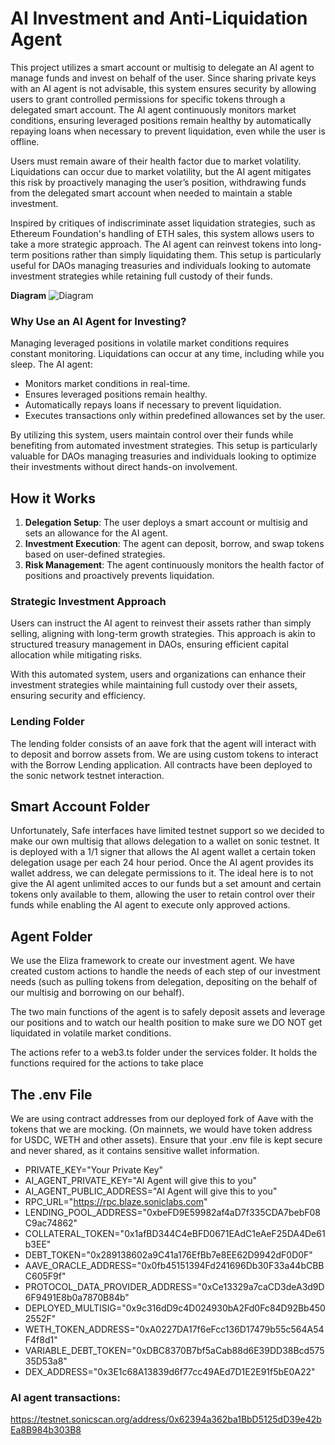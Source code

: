 # AI Investment and Anti-Liquidation Agent

This project utilizes a smart account or multisig to delegate an AI agent to manage funds and invest on behalf of the user. Since sharing private keys with an AI agent is not advisable, this system ensures security by allowing users to grant controlled permissions for specific tokens through a delegated smart account. The AI agent continuously monitors market conditions, ensuring leveraged positions remain healthy by automatically repaying loans when necessary to prevent liquidation, even while the user is offline.

Users must remain aware of their health factor due to market volatility. Liquidations can occur due to market volatility, but the AI agent mitigates this risk by proactively managing the user’s position, withdrawing funds from the delegated smart account when needed to maintain a stable investment.

Inspired by critiques of indiscriminate asset liquidation strategies, such as Ethereum Foundation's handling of ETH sales, this system allows users to take a more strategic approach. The AI agent can reinvest tokens into long-term positions rather than simply liquidating them. This setup is particularly useful for DAOs managing treasuries and individuals looking to automate investment strategies while retaining full custody of their funds.

**Diagram**
![Diagram](https://i.imgur.com/Eh2WkQd.jpg)

### Why Use an AI Agent for Investing?

Managing leveraged positions in volatile market conditions requires constant monitoring. Liquidations can occur at any time, including while you sleep. The AI agent:

- Monitors market conditions in real-time.
- Ensures leveraged positions remain healthy.
- Automatically repays loans if necessary to prevent liquidation.
- Executes transactions only within predefined allowances set by the user.

By utilizing this system, users maintain control over their funds while benefiting from automated investment strategies. This setup is particularly valuable for DAOs managing treasuries and individuals looking to optimize their investments without direct hands-on involvement.

## How it Works

1. **Delegation Setup**: The user deploys a smart account or multisig and sets an allowance for the AI agent.
2. **Investment Execution**: The agent can deposit, borrow, and swap tokens based on user-defined strategies.
3. **Risk Management**: The agent continuously monitors the health factor of positions and proactively prevents liquidation.

### Strategic Investment Approach

Users can instruct the AI agent to reinvest their assets rather than simply selling, aligning with long-term growth strategies. This approach is akin to structured treasury management in DAOs, ensuring efficient capital allocation while mitigating risks.

With this automated system, users and organizations can enhance their investment strategies while maintaining full custody over their assets, ensuring security and efficiency.

### Lending Folder

The lending folder consists of an aave fork that the agent will interact with to deposit and borrow assets from. We are using custom tokens to interact with the Borrow Lending application. All contracts have been deployed to the sonic network testnet interaction.

## Smart Account Folder

Unfortunately, Safe interfaces have limited testnet support so we decided to make our own multisig that allows delegation to a wallet on sonic testnet.
It is deployed with a 1/1 signer that allows the AI agent wallet a certain token delegation usage per each 24 hour period. Once the AI agent provides its wallet address, we can delegate permissions to it. The ideal here is to not give the AI agent unlimited acces to our funds but a set amount and certain tokens only available to them, allowing the user to retain control over their funds while enabling the AI agent to execute only approved actions.

## Agent Folder

We use the Eliza framework to create our investment agent.
We have created custom actions to handle the needs of each step of our investment needs (such as pulling tokens from delegation, depositing on the behalf of our multisig and borrowing on our behalf).

The two main functions of the agent is to safely deposit assets and leverage our positions and to watch our health position to make sure we DO NOT get liquidated in volatile market conditions.

The actions refer to a web3.ts folder under the services folder. It holds the functions required for the actions to take place

## The .env File

We are using contract addresses from our deployed fork of Aave with the tokens that we are mocking. (On mainnets, we would have token address for USDC, WETH and other assets). Ensure that your .env file is kept secure and never shared, as it contains sensitive wallet information.

- PRIVATE_KEY="Your Private Key"
- AI_AGENT_PRIVATE_KEY="AI Agent will give this to you"
- AI_AGENT_PUBLIC_ADDRESS="AI Agent will give this to you"
- RPC_URL="https://rpc.blaze.soniclabs.com"
- LENDING_POOL_ADDRESS="0xbeFD9E59982af4aD7f335CDA7bebF08C9ac74862"
- COLLATERAL_TOKEN="0x1afBD344C4eBFD0671EAdC1eAeF25DA4De61b3EE"
- DEBT_TOKEN="0x289138602a9C41a176EfBb7e8EE62D9942dF0D0F"
- AAVE_ORACLE_ADDRESS="0x0fb45151394Fd241696Db30F33a44bCBBC605F9f"
- PROTOCOL_DATA_PROVIDER_ADDRESS="0xCe13329a7caCD3deA3d9D6F9491E8b0a7870B84b"
- DEPLOYED_MULTISIG="0x9c316dD9c4D024930bA2Fd0Fc84D92Bb4502552F"
- WETH_TOKEN_ADDRESS="0xA0227DA17f6eFcc136D17479b55c564A54F4f8d1"
- VARIABLE_DEBT_TOKEN="0xDBC8370B7bf5aCab88d6E39DD38Bcd57535D53a8"
- DEX_ADDRESS="0x3E1c68A13839d6f77cc49AEd7D1E2E91f5bE0A22"


### AI agent transactions:
https://testnet.sonicscan.org/address/0x62394a362ba1BbD5125dD39e42bEa8B984b303B8